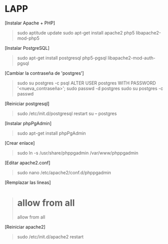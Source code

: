 
# **LAPP**
[Instalar Apache + PHP]
>sudo aptitude update
>sudo apt-get install apache2 php5 libapache2-mod-php5

[Instalar PostgreSQL]
>sudo apt-get install postgresql php5-pgsql libapache2-mod-auth-pgsql

[Cambiar la contraseña de 'postgres']
>sudo su postgres -c psql
>ALTER USER postgres WITH PASSWORD '<nueva_contraseña>';
>sudo passwd -d postgres
>sudo su postgres -c passwd

[Reiniciar postgresql]
>sudo /etc/init.d/postgresql restart
>su – postgres

[Instalar phpPgAdmin]
>sudo apt-get install phpPgAdmin

[Crear enlace]
>sudo ln -s /usr/share/phppgadmin /var/www/phppgadmin

[Editar apache2.conf]
>sudo nano /etc/apache2/conf.d/phppgadmin

[Remplazar las lineas]
># allow from all
>allow from all

[Reiniciar apache2]
>sudo /etc/init.d/apache2 restart
